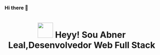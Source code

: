 ### Hi there 👋
<h1 align="center"><img src="https://i.giphy.com/media/KzJkzjggfGN5Py6nkT/200.webp" width="50"> Heyy! Sou Abner Leal,Desenvolvedor Web Full Stack </h1>

<br>

<!--
**abner-leals/abner-leals** is a ✨ _special_ ✨ repository because its `README.md` (this file) appears on your GitHub profile.

Here are some ideas to get you started:

- 🔭 I’m currently working on ...
- 🌱 I’m currently learning ...
- 👯 I’m looking to collaborate on ...
- 🤔 I’m looking for help with ...
- 💬 Ask me about ...
- 📫 How to reach me: ...
- 😄 Pronouns: ...
- ⚡ Fun fact: ...
-->
